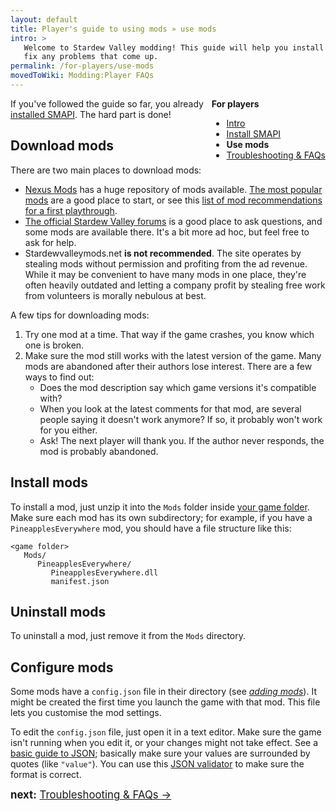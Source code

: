 ```yaml
---
layout: default
title: Player's guide to using mods » use mods
intro: >
   Welcome to Stardew Valley modding! This guide will help you install mods and
   fix any problems that come up.
permalink: /for-players/use-mods
movedToWiki: Modding:Player FAQs
---
```


<div class="scroll-box" style="float: right;">
    <strong>For players</strong>
    <ul>
        <li><a href="/for-players/intro">Intro</a></li>
        <li><a href="/for-players/install-smapi">Install SMAPI</a></li>
        <li><strong>Use mods</strong></li>
        <li><a href="/for-players/faqs">Troubleshooting & FAQs</a></li>
    </ul>
</div>

If you've followed the guide so far, you already [installed SMAPI](/for-players/install-smapi). The
hard part is done!

## Download mods
There are two main places to download mods:

* [Nexus Mods](http://nexusmods.com/stardewvalley/) has a huge repository of mods available. [The
  most popular mods](http://www.nexusmods.com/stardewvalley/mods/topalltime/) are a good place to
  start, or see this [list of mod recommendations for a first playthrough](https://www.reddit.com/r/StardewValley/comments/5u3znf/any_mods_to_install_through_my_first_playthrough/dds5897/).
* [The official Stardew Valley forums](http://community.playstarbound.com/forums/mods.215/)
  is a good place to ask questions, and some mods are available there. It's a bit more ad hoc, but
  feel free to ask for help.
* Stardewvalleymods.net **is not recommended**. The site operates by stealing mods without
  permission and profiting from the ad revenue. While it may be convenient to have many mods in one
  place, they're often heavily outdated and letting a company profit by stealing free work from
  volunteers is morally nebulous at best.

A few tips for downloading mods:

1. Try one mod at a time. That way if the game crashes, you know which one is broken.
2. Make sure the mod still works with the latest version of the game. Many mods are abandoned after
   their authors lose interest. There are a few ways to find out:
   * Does the mod description say which game versions it's compatible with?
   * When you look at the latest comments for that mod, are several people saying it doesn't
     work anymore? If so, it probably won't work for you either.
   * Ask! The next player will thank you. If the author never responds, the mod is probably
     abandoned.

## Install mods
To install a mod, just unzip it into the `Mods` folder inside
[your game folder](http://canimod.com/for-players/faqs#game-folder). Make sure each mod has its own
subdirectory; for example, if you have a `PineapplesEverywhere` mod, you should have a file
structure like this:

```
<game folder>
   Mods/
      PineapplesEverywhere/
         PineapplesEverywhere.dll
         manifest.json
```

## Uninstall mods
To uninstall a mod, just remove it from the `Mods` directory.

## Configure mods
Some mods have a `config.json` file in their directory (see [_adding mods_](#adding-mods)). It
might be created the first time you launch the game with that mod. This file lets you customise
the mod settings.

To edit the `config.json` file, just open it in a text editor. Make sure the game isn't running
when you edit it, or your changes might not take effect. See a [basic guide to JSON](http://www.w3schools.com/js/js_json_syntax.asp);
basically make sure your values are surrounded by quotes (like `"value"`). You can use this
[JSON validator](https://jsonformatter.curiousconcept.com/) to make sure the format is correct.

<div class="scroll-box" style="display: inline-block;">
<big><strong>next:</strong> <a href="/for-players/faqs">Troubleshooting & FAQs →</a></big>
</div>
